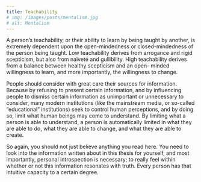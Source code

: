 ```yaml
---
title: Teachability
# img: /images/posts/mentalism.jpg
# alt: Mentalism
---
```


<p class="emp">
A person’s teachability, or their ability to learn by being taught by another, is extremely dependent upon the open-mindedness or closed-mindedness of the person being taught.
Low teachability derives from arrogance and rigid scepticism, but also from naïveté and gullibility. High teachability derives from a balance between healthy scepticism and an open- minded willingness to learn, and more importantly, the willingness to change.
</p>

People should consider with great care their sources for information. Because by refusing to present certain information, and by influencing people to dismiss certain information as unimportant or unnecessary to consider, many modern institutions (like the mainstream media, or so-called “educational” institutions) seek to control human perceptions, and by doing so, limit what human beings may come to understand. By limiting what a person is able to understand, a person is automatically limited in what they are able to do, what they are able to change, and what they are able to create.

So again, you should not just believe anything you read here.
You need to look into the information written about in this thesis for yourself, and most importantly, personal  introspection is necessary; to really feel within whether or not this information resonates with  truth. Every person has that intuitive capacity to a certain degree.